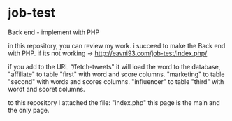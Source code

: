 # job-test
Back end - implement with PHP

in this repository, you can review my work.
i succeed to make the Back end with PHP.
if its not working -> http://eavni93.com/job-test/index.php/

if you add to the URL “/fetch-tweets" it will load the word to the database,
"affiliate" to table "first" with word and score columns.
"marketing" to table "second" with words and scores columns.
"influencer" to table "third" with wordt and scoret columns.

to this repository I attached the file: "index.php" this page is the main and the only page.
